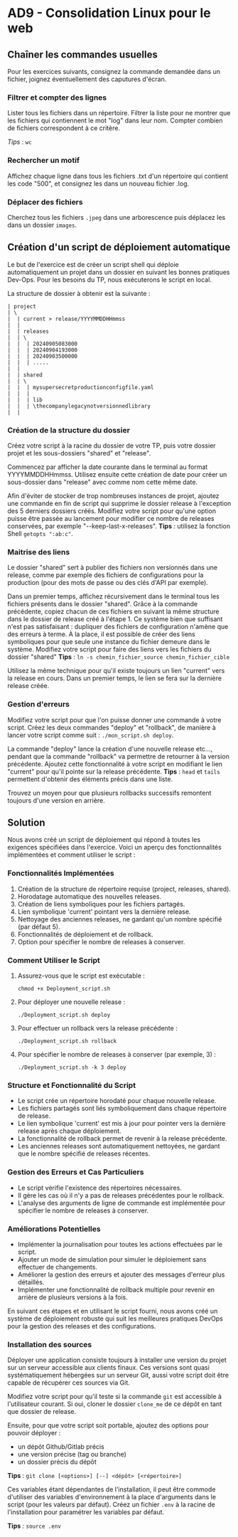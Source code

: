 # AD9 - Consolidation Linux pour le web

## Chaîner les commandes usuelles

Pour les exercices suivants, consignez la commande demandée dans un fichier, joignez éventuellement des caputures d'écran.

### Filtrer et compter des lignes

Lister tous les fichiers dans un répertoire.
Filtrer la liste pour ne montrer que les fichiers qui contiennent le mot "log" dans leur nom.
Compter combien de fichiers correspondent à ce critère.

_Tips_ : ```wc```

### Rechercher un motif

Affichez chaque ligne dans tous les fichiers .txt d'un répertoire qui contient les code "500", et consignez les dans un nouveau fichier .log.

### Déplacer des fichiers

Cherchez tous les fichiers ```.jpeg``` dans une arborescence puis déplacez les dans un dossier ```images```.

## Création d'un script de déploiement automatique

Le but de l'exercice est de créer un script shell qui déploie automatiquement un projet dans un dossier en suivant les bonnes pratiques Dev-Ops.
Pour les besoins du TP, nous exécuterons le script en local.

La structure de dossier à obtenir est la suivante :
```
| project
| \
|  | current > release/YYYYMMDDHHmmss
|  |
|  | releases
|  | \
|  |  | 20240905083000
|  |  | 20240904193000
|  |  | 20240903500000
|  |  | .....
|  |
|  | shared
|  | \
|  |  | mysupersecretproductionconfigfile.yaml
|  |  |
|  |  | lib
|  |  | \thecompanylegacynotversionnedlibrary
|  |
```

### Création de la structure du dossier

Créez votre script à la racine du dossier de votre TP, puis votre dossier projet et les sous-dossiers "shared" et "release".

Commencez par afficher la date courante dans le terminal au format YYYYMMDDHHmmss.
Utilisez ensuite cette création de date pour créer un sous-dossier dans "release" avec comme nom cette même date.

Afin d'éviter de stocker de trop nombreuses instances de projet, ajoutez une commande en fin de script qui supprime le dossier release à l'exception des 5 derniers dossiers créés. Modifiez votre script pour qu'une option puisse être passée au lancement pour modifier ce nombre de releases conservées, par exemple "--keep-last-x-releases".
__Tips__ : utilisez la fonction Shell `getopts ":ab:c"`.

### Maitrise des liens

Le dossier "shared" sert à publier des fichiers non versionnés dans une release, comme par exemple des fichiers de configurations pour la production (pour des mots de passe ou des clés d'API par exemple).

Dans un premier temps, affichez récursivement dans le terminal tous les fichiers présents dans le dossier "shared".
Grâce à la commande précédente, copiez chacun de ces fichiers en suivant la même structure dans le dossier de release créé à l'étape 1.
Ce système bien que suffisant n'est pas satisfaisant : dupliquer des fichiers de configuration n'amène que des erreurs à terme. À la place, il est possible de créer des liens symboliques pour que seule une instance du fichier demeure dans le système. Modifiez votre script pour faire des liens vers les fichiers du dossier "shared"
__Tips__ : `ln -s chemin_fichier_source chemin_fichier_cible`

Utilisez la même technique pour qu'il existe toujours un lien "current" vers la release en cours.
Dans un premier temps, le lien se fera sur la dernière release créée.

### Gestion d'erreurs

Modifiez votre script pour que l'on puisse donner une commande à votre script.
Créez les deux commandes "deploy" et "rollback", de manière à lancer votre script comme suit : `./mon_script.sh deploy`.

La commande "deploy" lance la création d'une nouvelle release etc..., pendant que la commande "rollback" va permettre de retourner à la version précédente.
Ajoutez cette fonctionnalité à votre script en modifiant le lien "current" pour qu'il pointe sur la release précédente.
__Tips__ : `head` et `tails` permettent d'obtenir des éléments précis dans une liste.

Trouvez un moyen pour que plusieurs rollbacks successifs remontent toujours d'une version en arrière.

## Solution 

Nous avons créé un script de déploiement qui répond à toutes les exigences spécifiées dans l'exercice. Voici un aperçu des fonctionnalités implémentées et comment utiliser le script :

### Fonctionnalités Implémentées

1. Création de la structure de répertoire requise (project, releases, shared).
2. Horodatage automatique des nouvelles releases.
3. Création de liens symboliques pour les fichiers partagés.
4. Lien symbolique 'current' pointant vers la dernière release.
5. Nettoyage des anciennes releases, ne gardant qu'un nombre spécifié (par défaut 5).
6. Fonctionnalités de déploiement et de rollback.
7. Option pour spécifier le nombre de releases à conserver.

### Comment Utiliser le Script

1. Assurez-vous que le script est exécutable :
   ```
   chmod +x Deployment_script.sh
   ```

2. Pour déployer une nouvelle release :
   ```
   ./Deployment_script.sh deploy
   ```

3. Pour effectuer un rollback vers la release précédente :
   ```
   ./Deployment_script.sh rollback
   ```

4. Pour spécifier le nombre de releases à conserver (par exemple, 3) :
   ```
   ./Deployment_script.sh -k 3 deploy
   ```

### Structure et Fonctionnalité du Script

- Le script crée un répertoire horodaté pour chaque nouvelle release.
- Les fichiers partagés sont liés symboliquement dans chaque répertoire de release.
- Le lien symbolique 'current' est mis à jour pour pointer vers la dernière release après chaque déploiement.
- La fonctionnalité de rollback permet de revenir à la release précédente.
- Les anciennes releases sont automatiquement nettoyées, ne gardant que le nombre spécifié de releases récentes.

### Gestion des Erreurs et Cas Particuliers

- Le script vérifie l'existence des répertoires nécessaires.
- Il gère les cas où il n'y a pas de releases précédentes pour le rollback.
- L'analyse des arguments de ligne de commande est implémentée pour spécifier le nombre de releases à conserver.

### Améliorations Potentielles

- Implémenter la journalisation pour toutes les actions effectuées par le script.
- Ajouter un mode de simulation pour simuler le déploiement sans effectuer de changements.
- Améliorer la gestion des erreurs et ajouter des messages d'erreur plus détaillés.
- Implémenter une fonctionnalité de rollback multiple pour revenir en arrière de plusieurs versions à la fois.

En suivant ces étapes et en utilisant le script fourni, nous avons créé un système de déploiement robuste qui suit les meilleures pratiques DevOps pour la gestion des releases et des configurations.

### Installation des sources

Déployer une application consiste toujours à installer une version du projet sur un serveur accessible aux clients finaux.
Ces versions sont quasi systématiquement hébergées sur un serveur Git, aussi votre script doit être capable de récupérer ces sources via Git.

Modifiez votre script pour qu'il teste si la commande `git` est accessible à l'utilisateur courant. Si oui, cloner le dossier `clone_me` de ce dépôt en tant que dossier de release.

Ensuite, pour que votre script soit portable, ajoutez des options pour pouvoir déployer :
 - un dépôt Github/Gitlab précis
 - une version précise (tag ou branche)
 - un dossier précis du dépôt

__Tips__ : `git clone [<options>] [--] <dépôt> [<répertoire>]`

Ces variables étant dépendantes de l'installation, il peut être commode d'utiliser des variables d'environnement à la place d'arguments dans le script (pour les valeurs par défaut).
Créez un fichier `.env` à la racine de l'installation pour paramétrer les variables par défaut.

__Tips__ : `source .env`
